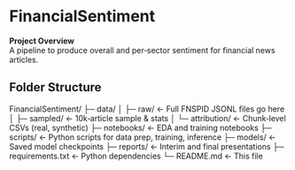 # FinancialSentiment

**Project Overview**  
A pipeline to produce overall and per‐sector sentiment for financial news articles.

## Folder Structure

FinancialSentiment/
├─ data/
│ ├─ raw/ ← Full FNSPID JSONL files go here
│ ├─ sampled/ ← 10k‐article sample & stats
│ └─ attribution/ ← Chunk‐level CSVs (real, synthetic)
├─ notebooks/ ← EDA and training notebooks
├─ scripts/ ← Python scripts for data prep, training, inference
├─ models/ ← Saved model checkpoints
├─ reports/ ← Interim and final presentations
├─ requirements.txt ← Python dependencies
└─ README.md ← This file